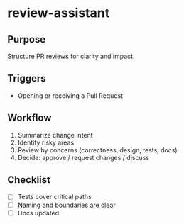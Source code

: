 # review-assistant

## Purpose
Structure PR reviews for clarity and impact.

## Triggers
- Opening or receiving a Pull Request

## Workflow
1. Summarize change intent
2. Identify risky areas
3. Review by concerns (correctness, design, tests, docs)
4. Decide: approve / request changes / discuss

## Checklist
- [ ] Tests cover critical paths
- [ ] Naming and boundaries are clear
- [ ] Docs updated

